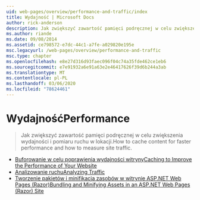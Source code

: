 ```yaml
---
uid: web-pages/overview/performance-and-traffic/index
title: Wydajność | Microsoft Docs
author: rick-anderson
description: Jak zwiększyć zawartość pamięci podręcznej w celu zwiększenia wydajności i pomiaru ruchu w lokacji.
ms.author: riande
ms.date: 09/08/2014
ms.assetid: ce798572-e7dc-44c1-a7fe-a029820e195e
msc.legacyurl: /web-pages/overview/performance-and-traffic
msc.type: chapter
ms.openlocfilehash: e8e27d316d93faec096f04c74a35fde462ce1eb6
ms.sourcegitcommit: e7e91932a6e91a63e2e46417626f39d6b244a3ab
ms.translationtype: MT
ms.contentlocale: pl-PL
ms.lasthandoff: 03/06/2020
ms.locfileid: "78624461"
---
```

# <a name="performance"></a><span data-ttu-id="fbcf8-103">Wydajność</span><span class="sxs-lookup"><span data-stu-id="fbcf8-103">Performance</span></span>

> <span data-ttu-id="fbcf8-104">Jak zwiększyć zawartość pamięci podręcznej w celu zwiększenia wydajności i pomiaru ruchu w lokacji.</span><span class="sxs-lookup"><span data-stu-id="fbcf8-104">How to cache content for faster performance and how to measure site traffic.</span></span>

- [<span data-ttu-id="fbcf8-105">Buforowanie w celu poprawienia wydajności witryny</span><span class="sxs-lookup"><span data-stu-id="fbcf8-105">Caching to Improve the Performance of Your Website</span></span>](15-caching-to-improve-the-performance-of-your-website.md)
- [<span data-ttu-id="fbcf8-106">Analizowanie ruchu</span><span class="sxs-lookup"><span data-stu-id="fbcf8-106">Analyzing Traffic</span></span>](14-analyzing-traffic.md)
- [<span data-ttu-id="fbcf8-107">Tworzenie pakietów i minifikacja zasobów w witrynie ASP.NET Web Pages (Razor)</span><span class="sxs-lookup"><span data-stu-id="fbcf8-107">Bundling and Minifying Assets in an ASP.NET Web Pages (Razor) Site</span></span>](bundling-and-minifying-assets-in-an-aspnet-web-pages-razor-site.md)
